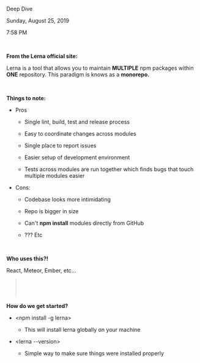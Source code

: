 Deep Dive

Sunday, August 25, 2019

7:58 PM

 

**From the Lerna official site:**

Lerna is a tool that allows you to maintain **MULTIPLE** npm packages within **ONE** repository. This paradigm is knows as a **monorepo.**

 

**Things to note:**

-   Pros

    -   Single lint, build, test and release process

    -   Easy to coordinate changes across modules

    -   Single place to report issues

    -   Easier setup of development environment

    -   Tests across modules are run together which finds bugs that touch multiple modules easier

-   Cons:

    -   Codebase looks more intimidating

    -   Repo is bigger in size

    -   Can\'t **npm install** modules directly from GitHub

    -   ??? Etc

 

**Who uses this?!**

React, Meteor, Ember, etc...

>  
>
>  

**How do we get started?**

-   \<npm install -g lerna\>

    -   This will install lerna globally on your machine

-   \<lerna \--version\>

    -   Simple way to make sure things were installed properly

 

 

 

 
